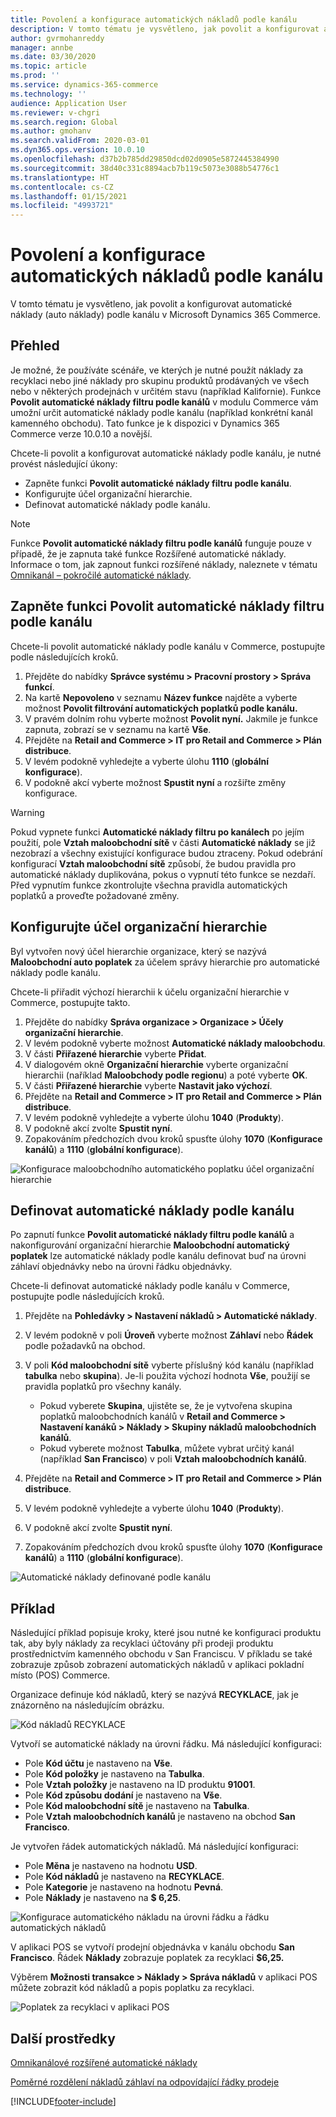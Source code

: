 ```yaml
---
title: Povolení a konfigurace automatických nákladů podle kanálu
description: V tomto tématu je vysvětleno, jak povolit a konfigurovat automatické náklady podle kanálu v Microsoft Dynamics 365 Commerce.
author: gvrmohanreddy
manager: annbe
ms.date: 03/30/2020
ms.topic: article
ms.prod: ''
ms.service: dynamics-365-commerce
ms.technology: ''
audience: Application User
ms.reviewer: v-chgri
ms.search.region: Global
ms.author: gmohanv
ms.search.validFrom: 2020-03-01
ms.dyn365.ops.version: 10.0.10
ms.openlocfilehash: d37b2b785dd29850dcd02d0905e5872445384990
ms.sourcegitcommit: 38d40c331c8894acb7b119c5073e3088b54776c1
ms.translationtype: HT
ms.contentlocale: cs-CZ
ms.lasthandoff: 01/15/2021
ms.locfileid: "4993721"
---
```

# <a name="enable-and-configure-auto-charges-by-channel"></a>Povolení a konfigurace automatických nákladů podle kanálu

V tomto tématu je vysvětleno, jak povolit a konfigurovat automatické náklady (auto náklady) podle kanálu v Microsoft Dynamics 365 Commerce.

## <a name="overview"></a>Přehled

Je možné, že používáte scénáře, ve kterých je nutné použít náklady za recyklaci nebo jiné náklady pro skupinu produktů prodávaných ve všech nebo v některých prodejnách v určitém stavu (například Kalifornie). Funkce **Povolit automatické náklady filtru podle kanálů** v modulu Commerce vám umožní určit automatické náklady podle kanálu (například konkrétní kanál kamenného obchodu). Tato funkce je k dispozici v Dynamics 365 Commerce verze 10.0.10 a novější.

Chcete-li povolit a konfigurovat automatické náklady podle kanálu, je nutné provést následující úkony:

- Zapněte funkci **Povolit automatické náklady filtru podle kanálu**.
- Konfigurujte účel organizační hierarchie.
- Definovat automatické náklady podle kanálu.

> [!NOTE]
> Funkce **Povolit automatické náklady filtru podle kanálů** funguje pouze v případě, že je zapnuta také funkce Rozšířené automatické náklady. Informace o tom, jak zapnout funkci rozšířené náklady, naleznete v tématu [Omnikanál – pokročilé automatické náklady](omni-auto-charges.md).

## <a name="turn-on-the-enable-filter-auto-charges-by-channel-feature"></a>Zapněte funkci Povolit automatické náklady filtru podle kanálu

Chcete-li povolit automatické náklady podle kanálu v Commerce, postupujte podle následujících kroků.

1. Přejděte do nabídky **Správce systému \> Pracovní prostory \> Správa funkcí**.
1. Na kartě **Nepovoleno** v seznamu **Název funkce** najděte a vyberte možnost **Povolit filtrování automatických poplatků podle kanálu.**
1. V pravém dolním rohu vyberte možnost **Povolit nyní.** Jakmile je funkce zapnuta, zobrazí se v seznamu na kartě **Vše**.
1. Přejděte na **Retail and Commerce \> IT pro Retail and Commerce \> Plán distribuce**.
1. V levém podokně vyhledejte a vyberte úlohu **1110** (**globální konfigurace**).
1. V podokně akcí vyberte možnost **Spustit nyní** a rozšiřte změny konfigurace.

> [!WARNING]
> Pokud vypnete funkci **Automatické náklady filtru po kanálech** po jejím použití, pole **Vztah maloobchodní sítě** v části **Automatické náklady** se již nezobrazí a všechny existující konfigurace budou ztraceny. Pokud odebrání konfigurací **Vztah maloobchodní sítě** způsobí, že budou pravidla pro automatické náklady duplikována, pokus o vypnutí této funkce se nezdaří. Před vypnutím funkce zkontrolujte všechna pravidla automatických poplatků a proveďte požadované změny.

## <a name="configure-the-organization-hierarchy-purpose"></a>Konfigurujte účel organizační hierarchie

Byl vytvořen nový účel hierarchie organizace, který se nazývá **Maloobchodní auto poplatek** za účelem správy hierarchie pro automatické náklady podle kanálu.

Chcete-li přiřadit výchozí hierarchii k účelu organizační hierarchie v Commerce, postupujte takto.
        
1. Přejděte do nabídky **Správa organizace \> Organizace \> Účely organizační hierarchie**.
1. V levém podokně vyberte možnost **Automatické náklady maloobchodu**.
1. V části **Přiřazené hierarchie** vyberte **Přidat**.
1. V dialogovém okně **Organizační hierarchie** vyberte organizační hierarchii (naříklad **Maloobchody podle regionu**) a poté vyberte **OK**.
1. V části **Přiřazené hierarchie** vyberte **Nastavit jako výchozí**.
1. Přejděte na **Retail and Commerce \> IT pro Retail and Commerce \> Plán distribuce**.
1. V levém podokně vyhledejte a vyberte úlohu **1040** (**Produkty**).
1. V podokně akcí zvolte **Spustit nyní**.
1. Zopakováním předchozích dvou kroků spusťte úlohy **1070** (**Konfigurace kanálů**) a **1110** (**globální konfigurace**).

![Konfigurace maloobchodního automatického poplatku účel organizační hierarchie](media/Auto-charges-org-hierarchy-purpose.png)

## <a name="define-auto-charges-by-channel"></a>Definovat automatické náklady podle kanálu

Po zapnutí funkce **Povolit automatické náklady filtru podle kanálů** a nakonfigurování organizační hierarchie **Maloobchodní automatický poplatek** lze automatické náklady podle kanálu definovat buď na úrovni záhlaví objednávky nebo na úrovni řádku objednávky.

Chcete-li definovat automatické náklady podle kanálu v Commerce, postupujte podle následujících kroků.

1. Přejděte na **Pohledávky \> Nastavení nákladů \> Automatické náklady**.
1. V levém podokně v poli **Úroveň** vyberte možnost **Záhlaví** nebo **Řádek** podle požadavků na obchod.
1. V poli **Kód maloobchodní sítě** vyberte příslušný kód kanálu (například **tabulka** nebo **skupina**). Je-li použita výchozí hodnota **Vše**, použijí se pravidla poplatků pro všechny kanály.

    - Pokud vyberete **Skupina**, ujistěte se, že je vytvořena skupina poplatků maloobchodních kanálů v **Retail and Commerce \> Nastavení kanáků \> Náklady \> Skupiny nákladů maloobchodních kanálů**.
    - Pokud vyberete možnost **Tabulka**, můžete vybrat určitý kanál (například **San Francisco**) v poli **Vztah maloobchodních kanálů**.

1. Přejděte na **Retail and Commerce \> IT pro Retail and Commerce \> Plán distribuce**.
1. V levém podokně vyhledejte a vyberte úlohu **1040** (**Produkty**).
1. V podokně akcí zvolte **Spustit nyní**.
1. Zopakováním předchozích dvou kroků spusťte úlohy **1070** (**Konfigurace kanálů**) a **1110** (**globální konfigurace**).
    
![Automatické náklady definované podle kanálu](media/Auto-charges-line-charge-by-channel.png)

## <a name="example-scenario"></a>Příklad

Následující příklad popisuje kroky, které jsou nutné ke konfiguraci produktu tak, aby byly náklady za recyklaci účtovány při prodeji produktu prostřednictvím kamenného obchodu v San Franciscu. V příkladu se také zobrazuje způsob zobrazení automatických nákladů v aplikaci pokladní místo (POS) Commerce.

Organizace definuje kód nákladů, který se nazývá **RECYKLACE**, jak je znázorněno na následujícím obrázku.

![Kód nákladů RECYKLACE](media/Auto-charges-charge-code.png)

Vytvoří se automatické náklady na úrovni řádku. Má následující konfiguraci:

- Pole **Kód účtu** je nastaveno na **Vše**.
- Pole **Kód položky** je nastaveno na **Tabulka**.
- Pole **Vztah položky** je nastaveno na ID produktu **91001**.
- Pole **Kód způsobu dodání** je nastaveno na **Vše**.
- Pole **Kód maloobchodní sítě** je nastaveno na **Tabulka**.
- Pole **Vztah maloobchodních kanálů** je nastaveno na obchod **San Francisco**.

Je vytvořen řádek automatických nákladů. Má následující konfiguraci:

- Pole **Měna** je nastaveno na hodnotu **USD**.
- Pole **Kód nákladů** je nastaveno na **RECYKLACE**.
- Pole **Kategorie** je nastaveno na hodnotu **Pevná**.
- Pole **Náklady** je nastaveno na **$ 6,25**.

![Konfigurace automatického nákladu na úrovni řádku a řádku automatických nákladů](media/Auto-charges-recyclingfee-line-fee.png)

V aplikaci POS se vytvoří prodejní objednávka v kanálu obchodu **San Francisco**. Řádek **Náklady** zobrazuje poplatek za recyklaci **$6,25.**

Výběrem **Možnosti transakce \> Náklady \> Správa nákladů** v aplikaci POS můžete zobrazit kód nákladů a popis poplatku za recyklaci.

![Poplatek za recyklaci v aplikaci POS](media/pos-auto-charges-recyclingfee-line-fee.png)

## <a name="additional-resources"></a>Další prostředky

[Omnikanálové rozšířené automatické náklady](omni-auto-charges.md)

[Poměrné rozdělení nákladů záhlaví na odpovídající řádky prodeje](pro-rate-charges-matching-lines.md)


[!INCLUDE[footer-include](../includes/footer-banner.md)]